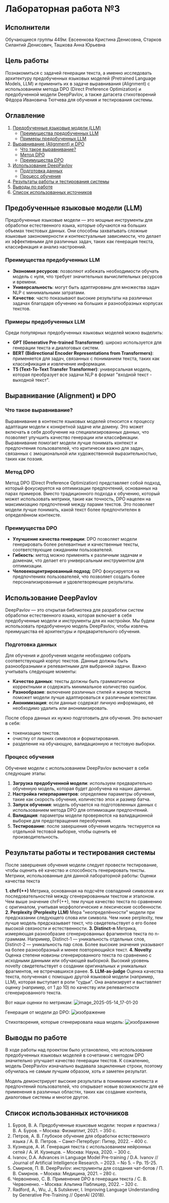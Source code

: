 # Лабораторная работа №3

## Исполнители

Обучающиеся группы 449м: Евсеенкова Кристина Денисовна, Старков Силантий Денисович, Ташкова Анна Юрьевна

## Цель работы

Познакомиться с задачей генерации текста, а именно исследовать архитектуру предобученных языковых моделей (Pretrained Language Models, LLM) и применить их в задаче выравнивания (Alignment) с использованием метода DPO (Direct Preference Optimization) и предобученной модели DeepPavlov, а также датасета стихотворений Фёдора Ивановича Тютчева для обучения и тестирования системы.

## Оглавление
1. [Предобученные языковые модели (LLM)](#предобученные-языковые-модели-llm)
   - [Преимущества предобученных LLM](#преимущества-предобученных-llm)
   - [Примеры предобученных LLM](#примеры-предобученных-llm)
2. [Выравнивание (Alignment) и DPO](#выравнивание-alignment-и-dpo)
   - [Что такое выравнивание?](#что-такое-выравнивание)
   - [Метод DPO](#метод-dpo)
   - [Преимущества DPO](#преимущества-dpo)
3. [Использование DeepPavlov](#использование-deeppavlov)
   - [Подготовка данных](#подготовка-данных)
   - [Процесс обучения](#процесс-обучения)
4. [Результаты работы и тестирования системы](#результаты-работы-и-тестирования-системы)
5. [Выводы по работе](#выводы-по-работе)
6. [Список использованных источников](#список-использованных-источников)

## Предобученные языковые модели (LLM)
Предобученные языковые модели — это мощные инструменты для обработки естественного языка, которые обучаются на больших объемах текстовых данных. Они способны захватывать сложные языковые закономерности и контекстуальные зависимости, что делает их эффективными для различных задач, таких как генерация текста, классификация и анализ настроений.

### Преимущества предобученных LLM
- **Экономия ресурсов**: позволяют избежать необходимости обучать модель с нуля, что требует значительных вычислительных ресурсов и времени.
- **Универсальность**: могут быть адаптированы для множества задач NLP с минимальными затратами.
- **Качество**: часто показывают высокие результаты на различных задачах благодаря обучению на больших и разнообразных корпусах текстов.

### Примеры предобученных LLM
Среди популярных предобученных языковых моделей можно выделить:
- **GPT (Generative Pre-trained Transformer)**: широко используется для генерации текста и диалоговых систем.
- **BERT (Bidirectional Encoder Representations from Transformers)**: применяется для задач, связанных с пониманием текста, таких как классификация и извлечение информации.
- **T5 (Text-To-Text Transfer Transformer)**: универсальная модель, которая преобразует все задачи NLP в формат "входной текст - выходной текст".

## Выравнивание (Alignment) и DPO
### Что такое выравнивание?
Выравнивание в контексте языковых моделей относится к процессу адаптации модели к конкретной задаче или домену. Это может включать в себя дообучение на специализированных данных, что позволяет улучшить качество генерации или классификации. Выравнивание помогает модели лучше понимать контекст и предпочтения пользователей, что критически важно для задач, связанных с эмоциональной или художественной выразительностью, таких как поэзия.

### Метод DPO
Метод DPO (Direct Preference Optimization) представляет собой подход, который фокусируется на оптимизации предпочтений, основанных на парах примеров. Вместо традиционного подхода к обучению, который может использовать метрики, такие как точность, DPO нацелен на максимизацию предпочтений между парами текстов. Это позволяет модели лучше понимать, какой текст более предпочтителен в определённом контексте.

### Преимущества DPO
- **Улучшение качества генерации**: DPO позволяет модели генерировать более релевантные и качественные тексты, соответствующие ожиданиям пользователей.
- **Гибкость**: метод можно применять к различным задачам и доменам, что делает его универсальным инструментом для оптимизации.
- **Человекоцентрированный подход**: DPO фокусируется на предпочтениях пользователей, что позволяет создать более персонализированные и удовлетворяющие результаты.

## Использование DeepPavlov
DeepPavlov — это открытая библиотека для разработки систем обработки естественного языка, которая включает в себя предобученные модели и инструменты для их настройки. Мы будем использовать предобученную модель DeepPavlov, чтобы извлечь преимущества её архитектуры и предварительного обучения.

### Подготовка данных
Для обучения и дообучения модели необходимо собрать соответствующий корпус текстов. Данные должны быть разнообразными и релевантными для выбранной задачи. Важно учитывать следующие моменты:
- **Качество данных**: тексты должны быть грамматически корректными и содержать минимальное количество ошибок.
- **Разнообразие**: включение различных стилей и жанров текстов поможет модели лучше адаптироваться к различным контекстам.
- **Анонимизация**: если данные содержат личную информацию, её необходимо удалить или анонимизировать.

После сбора данных их нужно подготовить для обучения. Это включает в себя:
- токенизацию текстов.
- очистку от лишних символов и форматирования.
- разделение на обучающую, валидационную и тестовую выборки.

### Процесс обучения
Обучение модели с использованием DeepPavlov включает в себя следующие этапы:
1. **Загрузка предобученной модели**: используем предварительно обученную модель, которая будет дообучена на наших данных.
2. **Настройка гиперпараметров**: определяем параметры обучения, такие как скорость обучения, количество эпох и размер батча.
3. **Запуск обучения**: модель обучается на подготовленных данных с использованием метода DPO для оптимизации предпочтений.
4. **Валидация**: параметры модели проверяются на валидационной выборке для предотвращения переобучения.
5. **Тестирование**: после завершения обучения модель тестируется на отдельной тестовой выборке, чтобы оценить её производительность.

## Результаты работы и тестирования системы
После завершения обучения модели следует провести тестирование, чтобы оценить её качество и способность генерировать тексты. 
Метрики, использованные для данной лабораторной работы:
Оценки качества текста

**1. chrF(++)**
Метрика, основанная на подсчёте совпадений символов и их последовательностей между сгенерированным текстом и эталоном. Чем выше значение chrF(++), тем лучше качество текста по сравнению с оригиналом, учитывая морфологические и лексические особенности.
**2. Perplexity (Perplexity LLM)**
Мера "неопределённости" модели при предсказании следующего слова или символа. Чем ниже perplexity, тем лучше модель предсказывает текст, что свидетельствует о его более высокой связности и естественности.
**3. Distinct-n**
Метрика, измеряющая разнообразие сгенерированных фрагментов текста по n-граммам. Например, Distinct-1 — уникальность отдельных слов, Distinct-2 — уникальность пар слов. Более высокие значения указывают на более разнообразный и менее повторяющийся текст.
**4. Novelty**
Оценка степени новизны сгенерированного текста по сравнению с исходными данными или обучающей выборкой. Высокий уровень novelty свидетельствует о создании оригинальных и уникальных фрагментов, не встречавшихся ранее.
**5. LLM-as-judge**
Оценка качества текста, полученная с помощью другой языковой модели (например, LLM), которая выступает в роли "судьи". Она анализирует и выставляет оценку (например, от 1 до 10) по качеству или релевантности сгенерированного текста.

Вот наши оценки по метрикам:
![image_2025-05-14_17-01-20](https://github.com/user-attachments/assets/2561d7b4-9c40-4c80-aed1-1228793a72dc)

Генерация от модели до DPO:
![изображение](https://github.com/user-attachments/assets/586280a5-c5bf-4535-88d3-541b7ed0d7cd)

Стихотворения, которые сгенерировала наша модель:
![изображение](https://github.com/user-attachments/assets/7b3bbf67-266b-46ef-9eb6-d7835d92d3a1)

## Выводы по работе
В ходе работы над проектом было установлено, что использование предобученных языковых моделей в сочетании с методом DPO значительно улучшает качество генерации текстов. К сожалению, модель DeepPavlov изначально выдавала зацикленные строки, поэтому обучилась не самым лучшим образом, хоть и заметен результат.

Модель демонстрирует высокие результаты в понимании контекста и предпочтений пользователей, что открывает новые возможности для её применения в различных областях, таких как создание контента, диалоговые системы и многое другое.

## Список использованных источников
1. Буров, В. А. Предобученные языковые модели: теория и практика / В. А. Буров. – Москва: Физматлит, 2021. – 350 с.
2. Петров, А. В. Глубокое обучение для обработки естественного языка / А. В. Петров. – Санкт-Петербург: Питер, 2022. – 400 с.
3. Кузнецов, А. И. Генерация текста с использованием нейронных сетей / А. И. Кузнецов. – Москва: Наука, 2020. – 300 с.
4. Ivanov, D.A. Advances in Language Model Pre-training / D.A. Ivanov // Journal of Artificial Intelligence Research. – 2023. – No 5. – Pp. 15-25.
5. Смирнов, П. В. DeepPavlov: инструменты для создания чат-ботов / П. В. Смирнов. – Москва: Медицина, 2021. – 280 с.
6. Червоненко, С. В. Применение DPO в генерации текста / С. В. Червоненко. – Москва: Альпина Паблишер, 2022. – 320 с.
7. Radford, A., Wu, J., & Sutskever, I. Improving Language Understanding by Generative Pre-Training // OpenAI (2018).

